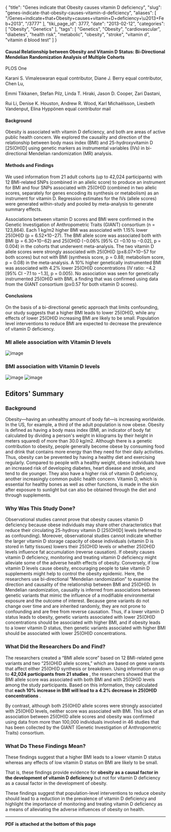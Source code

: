 {
    "title": "Genes indicate that Obesity causes vitamin D deficiency",
    "slug": "genes-indicate-that-obesity-causes-vitamin-d-deficiency",
    "aliases": [
        "/Genes+indicate+that+Obesity+causes+vitamin+D+deficiency+\u2013+Feb+2013",
        "/3777"
    ],
    "tiki_page_id": 3777,
    "date": "2013-02-12",
    "categories": [
        "Obesity",
        "Genetics"
    ],
    "tags": [
        "Genetics",
        "Obesity",
        "cardiovascular",
        "diabetes",
        "health risk",
        "metabolic",
        "obesity",
        "stroke",
        "vitamin d",
        "vitamin d blood test"
    ]
}


#### Causal Relationship between Obesity and Vitamin D Status: Bi-Directional Mendelian Randomization Analysis of Multiple Cohorts

PLOS One

Karani S. Vimaleswaran equal contributor,     Diane J. Berry equal contributor,     Chen Lu,

Emmi Tikkanen,     Stefan Pilz,     Linda T. Hiraki,     Jason D. Cooper,     Zari Dastani,

Rui Li,     Denise K. Houston,     Andrew R. Wood,     Karl Michaëlsson,     Liesbeth Vandenput,     Elina Hyppönen equal contributor mail

#### Background

Obesity is associated with vitamin D deficiency, and both are areas of active public health concern. We explored the causality and direction of the relationship between body mass index (BMI) and 25-hydroxyvitamin D <span>[25(OH)D]</span> using genetic markers as instrumental variables (IVs) in bi-directional Mendelian randomization (MR) analysis.

#### Methods and Findings

We used information from 21 adult cohorts (up to 42,024 participants) with 12 BMI-related SNPs (combined in an allelic score) to produce an instrument for BMI and four SNPs associated with 25(OH)D (combined in two allelic scores, separately for genes encoding its synthesis or metabolism) as an instrument for vitamin D. Regression estimates for the IVs (allele scores) were generated within-study and pooled by meta-analysis to generate summary effects.

Associations between vitamin D scores and BMI were confirmed in the Genetic Investigation of Anthropometric Traits (GIANT) consortium (n = 123,864). Each 1 kg/m2 higher BMI was associated with 1.15% lower 25(OH)D (p = 6.52×10−27). The BMI allele score was associated both with BMI (p = 6.30×10−62) and 25(OH)D (−0.06% <span>[95% CI −0.10 to −0.02]</span>, p = 0.004) in the cohorts that underwent meta-analysis. The two vitamin D allele scores were strongly associated with 25(OH)D (p≤8.07×10−57 for both scores) but not with BMI (synthesis score, p = 0.88; metabolism score, p = 0.08) in the meta-analysis. A 10% higher genetically instrumented BMI was associated with 4.2% lower 25(OH)D concentrations (IV ratio: −4.2 <span>[95% CI −7.1 to −1.3]</span>, p = 0.005). No association was seen for genetically instrumented 25(OH)D with BMI, a finding that was confirmed using data from the GIANT consortium (p≥0.57 for both vitamin D scores).

#### Conclusions

On the basis of a bi-directional genetic approach that limits confounding, our study suggests that a higher BMI leads to lower 25(OH)D, while any effects of lower 25(OH)D increasing BMI are likely to be small. Population level interventions to reduce BMI are expected to decrease the prevalence of vitamin D deficiency.

### MI allele association with Vitamin D levels

<img src="https://d378j1rmrlek7x.cloudfront.net/attachments/jpeg/bmi-alle.jpg" alt="image">

### BMI association with Vitamin D levels

<img src="https://d378j1rmrlek7x.cloudfront.net/attachments/jpeg/bmi-a.jpg" alt="image">
<img src="https://d378j1rmrlek7x.cloudfront.net/attachments/jpeg/bmi-b.jpg" alt="image">

## Editors' Summary

### Background

Obesity—having an unhealthy amount of body fat—is increasing worldwide. In the US, for example, a third of the adult population is now obese. Obesity is defined as having a body mass index (BMI, an indicator of body fat calculated by dividing a person's weight in kilograms by their height in meters squared) of more than 30.0 kg/m2. Although there is a genetic contribution to obesity, people generally become obese by consuming food and drink that contains more energy than they need for their daily activities. Thus, obesity can be prevented by having a healthy diet and exercising regularly. Compared to people with a healthy weight, obese individuals have an increased risk of developing diabetes, heart disease and stroke, and tend to die younger. They also have a higher risk of vitamin D deficiency, another increasingly common public health concern. Vitamin D, which is essential for healthy bones as well as other functions, is made in the skin after exposure to sunlight but can also be obtained through the diet and through supplements.

### Why Was This Study Done?

Observational studies cannot prove that obesity causes vitamin D deficiency because obese individuals may share other characteristics that reduce their circulating 25-hydroxy vitamin D <span>[25(OH)D]</span> levels (referred to as confounding). Moreover, observational studies cannot indicate whether the larger vitamin D storage capacity of obese individuals (vitamin D is stored in fatty tissues) lowers their 25(OH)D levels or whether 25(OH)D levels influence fat accumulation (reverse causation). If obesity causes vitamin D deficiency, monitoring and treating vitamin D deficiency might alleviate some of the adverse health effects of obesity. Conversely, if low vitamin D levels cause obesity, encouraging people to take vitamin D supplements might help to control the obesity epidemic. Here, the researchers use bi-directional “Mendelian randomization” to examine the direction and causality of the relationship between BMI and 25(OH)D. In Mendelian randomization, causality is inferred from associations between genetic variants that mimic the influence of a modifiable environmental exposure and the outcome of interest. Because gene variants do not change over time and are inherited randomly, they are not prone to confounding and are free from reverse causation. Thus, if a lower vitamin D status leads to obesity, genetic variants associated with lower 25(OH)D concentrations should be associated with higher BMI, and if obesity leads to a lower vitamin D status, then genetic variants associated with higher BMI should be associated with lower 25(OH)D concentrations.

### What Did the Researchers Do and Find?

The researchers created a “BMI allele score” based on 12 BMI-related gene variants and two “25(OH)D allele scores,” which are based on gene variants that affect either 25(OH)D synthesis or breakdown. Using information on up to  **42,024 participants from 21 studies** , the researchers showed that the BMI allele score was associated with both BMI and with 25(OH)D levels among the study participants. Based on this information, they calculated that  **each 10% increase in BMI will lead to a 4.2% decrease in 25(OH)D concentrations** . 

By contrast, although both 25(OH)D allele scores were strongly associated with 25(OH)D levels, neither score was associated with BMI. This lack of an association between 25(OH)D allele scores and obesity was confirmed using data from more than 100,000 individuals involved in 46 studies that has been collected by the GIANT (Genetic Investigation of Anthropometric Traits) consortium.

### What Do These Findings Mean?

These findings suggest that a higher BMI leads to a lower vitamin D status whereas any effects of low vitamin D status on BMI are likely to be small. 

That is, these findings provide evidence for  **obesity as a causal factor in the development of vitamin D deficiency**  but not for vitamin D deficiency as a causal factor in the development of obesity. 

These findings suggest that population-level interventions to reduce obesity should lead to a reduction in the prevalence of vitamin D deficiency and highlight the importance of monitoring and treating vitamin D deficiency as a means of alleviating the adverse influences of obesity on health.

---

 **PDF is attached at the bottom of this page**